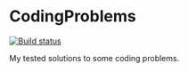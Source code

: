 # CodingProblems

[![Build status](https://ci.appveyor.com/api/projects/status/jbjxwn8cgssnvxro?svg=true)](https://ci.appveyor.com/project/LevYas/codingproblems)

My tested solutions to some coding problems.
